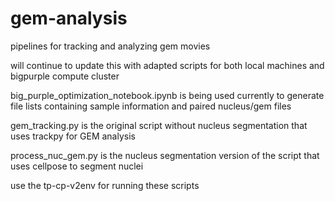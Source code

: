 # gem-analysis
pipelines for tracking and analyzing gem movies

will continue to update this with adapted scripts for both local machines and bigpurple compute cluster 

big_purple_optimization_notebook.ipynb is being used currently to generate file lists containing sample information and paired nucleus/gem files 

gem_tracking.py is the original script without nucleus segmentation that uses trackpy for GEM analysis 

process_nuc_gem.py is the nucleus segmentation version of the script that uses cellpose to segment nuclei 

use the tp-cp-v2env for running these scripts 